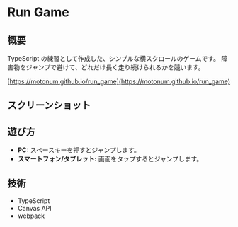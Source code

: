 # Run Game

## 概要

TypeScript の練習として作成した、シンプルな横スクロールのゲームです。
障害物をジャンプで避けて、どれだけ長く走り続けられるかを競います。

[https://motonum.github.io/run_game](https://motonum.github.io/run_game)

## スクリーンショット

## 遊び方

- **PC:** スペースキーを押すとジャンプします。
- **スマートフォン/タブレット:** 画面をタップするとジャンプします。

## 技術

- TypeScript
- Canvas API
- webpack
